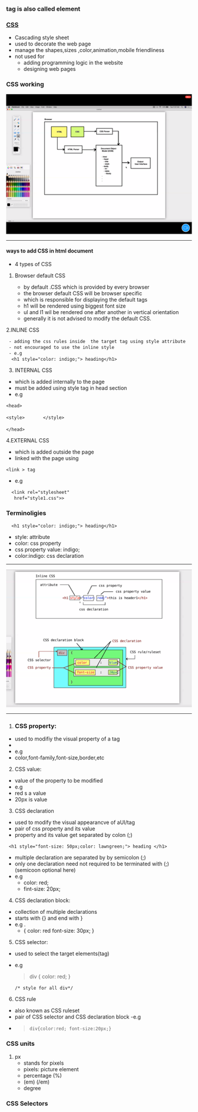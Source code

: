 ### tag is also called element

### <u>CSS</u>

- Cascading style sheet
- used to decorate the web page
- manage the shapes,sizes ,color,animation,mobile friendliness
- not used for
  - adding programming logic in the website
  - designing web pages

### CSS working 

<img src="css_working.png" alt="css_working" >

<hr>

#### ways to add CSS in html document

- 4 types of CSS
1.  Browser default CSS

     - by default .CSS which is provided by every browser
     - the browser default CSS will be browser specific
     - which is responsible for displaying the default tags
     - h1 will be rendered using biggest font size
     - ul and l1 wil be rendered one after another in vertical orientation
     - generally it is not advised to modify the default CSS.


2.INLINE CSS
    
     - adding the css rules inside  the target tag using style attribute
     - not encouraged to use the inline style
     - e.g 
      <h1 style="color: indigo;"> heading</h1>
     
    
       

     
3. INTERNAL CSS
  -  which is added internally to the page
  -  must be added using style tag in head section
  -  e.g
  ```
  <head>

  <style>       </style>
 
  </head>
  ```

4.EXTERNAL CSS  
 - which is added outside the page
 - linked with the page using 
 ```
 <link > tag
 ```
 - e.g
 ```
   <link rel="stylesheet" 
    href="style1.css">> 
 ```

### Terminoligies

```
  <h1 style="color: indigo;"> heading</h1>
```
 - style: attribute
 - color: css property
 - css property value: indigo;
 - color:indigo: css declaration 

<hr>
<img src="Css_term.png" alt="terminology">

<hr>


1. ### CSS property:

 - used to modifiy the  visual property of a tag
 - 
 - e.g 
  - color,font-family,font-size,border,etc

2. CSS value:
 - value of the property  to be modified
- e.g
 - red s a value
 - 20px is value

3. CSS declaration
 - used to modify the visual appearancve of aUI/tag
 - pair of css property and its value
 - property and its value get separated by colon
 (;)
```
 <h1 style="font-size: 50px;color: lawngreen;"> heading </h1>
```

 - multiple declaration are separated by by semicolon (;)
 - only one declaration need not required to be terminated with (;) (semicoon optional here)
 - e.g
   -  color: red;
   - fint-size: 20px; 
4. CSS declaration block:
 -  collection of multiple declarations
 - starts with {} and end with } 
 - e.g .
    - {
      color: red
      font-size: 30px;
      }  

5. CSS selector:
 - used to select the target elements(tag)
 - e.g
   > div { 
          color: red; }
  
       /* style for all div*/

6. CSS rule
 - also known as CSS ruleset
 - pair of CSS selector and CSS declaration block
 -e.g
  - >     div{color:red; font-size:20px;}





### CSS units
 1. px 
     - stands for  pixels
     - pixels: picture element
     - percentage (%)
    - (em) (/em)
    - degree

### CSS Selectors
    
